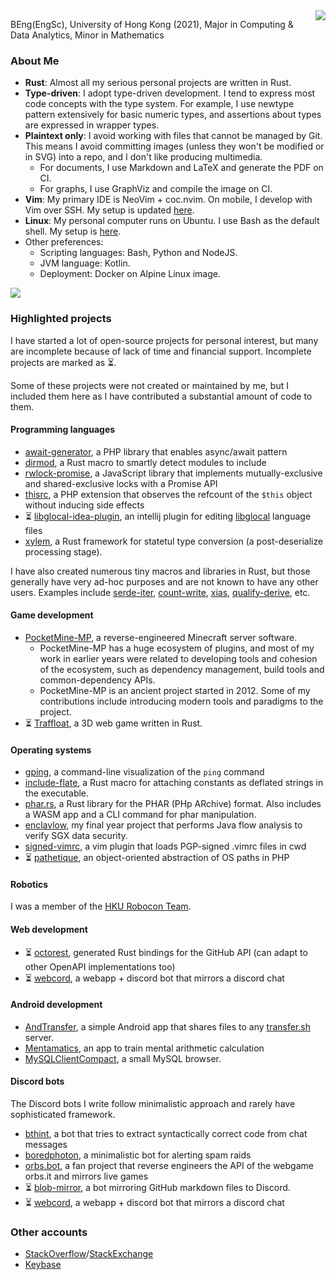 <img src="https://github-readme-stats.vercel.app/api?username=SOF3&theme=vue&show_icons=true&count_private=true&include_all_commits=true" align="right"/>

BEng(EngSc), University of Hong Kong (2021), Major in Computing &amp; Data Analytics, Minor in Mathematics

### About Me
- **Rust**: Almost all my serious personal projects are written in Rust.
- **Type-driven**: I adopt type-driven development.
  I tend to express most code concepts with the type system.
  For example, I use newtype pattern extensively for basic numeric types,
  and assertions about types are expressed in wrapper types.
- **Plaintext only**: I avoid working with files that cannot be managed by Git.
  This means I avoid committing images
  (unless they won't be modified or in SVG) into a repo,
  and I don't like producing multimedia.
  - For documents, I use Markdown and LaTeX and generate the PDF on CI.
  - For graphs, I use GraphViz and compile the image on CI.
- **Vim**: My primary IDE is NeoVim + coc.nvim.
  On mobile, I develop with Vim over SSH.
  My setup is updated [here](https://github.com/SOF3/nvim-config).
- **Linux**: My personal computer runs on Ubuntu.
  I use Bash as the default shell.
  My setup is [here](https://github.com/SOF3/sys).
- Other preferences:
  - Scripting languages: Bash, Python and NodeJS.
  - JVM language: Kotlin.
  - Deployment: Docker on Alpine Linux image.

![](https://github-profile-trophy.vercel.app/?username=SOF3)

### Highlighted projects
I have started a lot of open-source projects for personal interest,
but many are incomplete because of lack of time and financial support.
Incomplete projects are marked as :hourglass_flowing_sand:.

Some of these projects were not created or maintained by me,
but I included them here as I have contributed a substantial amount of code to them.

#### Programming languages
- [await-generator](https://github.com/SOF3/await-generator), a PHP library that enables async/await pattern
- [dirmod](https://github.com/SOF3/dirmod), a Rust macro to smartly detect modules to include
- [rwlock-promise](https://github.com/SOF3/rwlock-promise), a JavaScript library that implements mutually-exclusive and shared-exclusive locks with a Promise API
- [thisrc](https://github.com/SOF3/php-ext-thisrc), a PHP extension that observes the refcount of the `$this` object without inducing side effects
- :hourglass_flowing_sand: [libglocal-idea-plugin](libglocal-idea-plugin), an intellij plugin for editing [libglocal](https://github.com/SOF3/libglocal) language files
- [xylem](https://github.com/SOF3/xylem), a Rust framework for statetul type conversion (a post-deserialize processing stage).

I have also created numerous tiny macros and libraries in Rust,
but those generally have very ad-hoc purposes
and are not known to have any other users.
Examples include [serde-iter](https://github.com/SOF3/serde-iter),
[count-write](https://github.com/SOF3/count-write),
[xias](https://github.com/SOF3/xias),
[qualify-derive](https://github.com/SOF3/qualify-derive), etc.

#### Game development
- [PocketMine-MP](https://github.com/pmmp/PocketMine-MP), a reverse-engineered Minecraft server software.
  - PocketMine-MP has a huge ecosystem of plugins, and most of my work in earlier years were related to developing tools and cohesion of the ecosystem,
    such as dependency management, build tools and common-dependency APIs.
  - PocketMine-MP is an ancient project started in 2012. Some of my contributions include introducing modern tools and paradigms to the project.
- :hourglass_flowing_sand: [Traffloat](https://github.com/traffloat/traffloat), a 3D web game written in Rust.

#### Operating systems
- [gping](https://github.com/orf/gping), a command-line visualization of the `ping` command
- [include-flate](https://github.com/SOF3/include-flate), a Rust macro for attaching constants as deflated strings in the executable.
- [phar.rs](https://github.com/SOF3/phar.rs), a Rust library for the PHAR (PHp ARchive) format. Also includes a WASM app and a CLI command for phar manipulation.
- [enclavlow](https://github.com/SOF3/enclavlow), my final year project that performs Java flow analysis to verify SGX data security.
- [signed-vimrc](https://github.com/SOF3/signed-vimrc), a vim plugin that loads PGP-signed .vimrc files in cwd
- :hourglass_flowing_sand: [pathetique](https://github.com/SOF3/pathetique), an object-oriented abstraction of OS paths in PHP

#### Robotics
I was a member of the [HKU Robocon Team](https://github.com/m2robocon).

#### Web development
- :hourglass_flowing_sand: [octorest](https://github.com/SOF3/octorest), generated Rust bindings for the GitHub API (can adapt to other OpenAPI implementations too)
- :hourglass_flowing_sand: [webcord](https://github.com/SOF3/webcord), a webapp + discord bot that mirrors a discord chat

#### Android development
- [AndTransfer](https://github.com/SOF3/AndTransfer), a simple Android app that shares files to any [transfer.sh](https://transfer.sh) server.
- [Mentamatics](https://github.com/SOF3/Mentamatics), an app to train mental arithmetic calculation
- [MySQLClientCompact](https://github.com/SOF3/MySQLClientCompact), a small MySQL browser.

#### Discord bots
The Discord bots I write follow minimalistic approach
and rarely have sophisticated framework.

- [bthint](https://github.com/SOF3/bthint), a bot that tries to extract syntactically correct code from chat messages
- [boredphoton](https://github.com/pmmp/boredphoton), a minimalistic bot for alerting spam raids
- [orbs.bot](https://github.com/SOF3/orbs.bot), a fan project that reverse engineers the API of the webgame orbs.it and mirrors live games
- :hourglass_flowing_sand: [blob-mirror](https://SOF3/blob-mirror), a bot mirroring GitHub markdown files to Discord.
- :hourglass_flowing_sand: [webcord](https://github.com/SOF3/webcord), a webapp + discord bot that mirrors a discord chat

### Other accounts
- [StackOverflow](https://stackoverflow.com/users/3990767/sofe)/[StackExchange](https://stackexchange.com/users/4958971/sofe)
- [Keybase](https://keybase.io/sofe)
